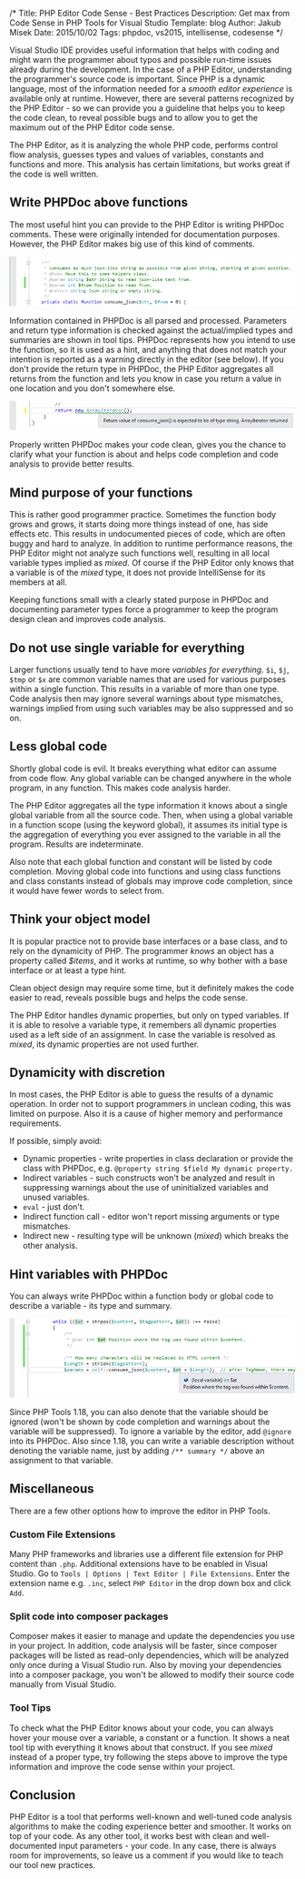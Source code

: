 /*
Title: PHP Editor Code Sense - Best Practices
Description: Get max from Code Sense in PHP Tools for Visual Studio
Template: blog
Author: Jakub Misek
Date: 2015/10/02
Tags: phpdoc, vs2015, intellisense, codesense
*/

Visual Studio IDE provides useful information that helps with coding and might warn the programmer about typos and possible run-time issues already during the development. In the case of a PHP Editor, understanding the programmer's source code is important. Since PHP is a dynamic language, most of the information needed for a *smooth editor experience* is available only at runtime. However, there are several patterns recognized by the PHP Editor - so we can provide you a guideline that helps you to keep the code clean, to reveal possible bugs and to allow you to get the maximum out of the PHP Editor code sense. 

The PHP Editor, as it is analyzing the whole PHP code, performs control flow analysis, guesses types and values of variables, constants and functions and more. This analysis has certain limitations, but works great if the code is well written.

## Write PHPDoc above functions

The most useful hint you can provide to the PHP Editor is writing PHPDoc comments. These were originally intended for documentation purposes. However, the PHP Editor makes big use of this kind of comments.

![PHPDoc comments above function](img/phpdoc.png)

Information contained in PHPDoc is all parsed and processed. Parameters and return type information is checked against the actual/implied types and summaries are shown in tool tips. PHPDoc represents how you intend to use the function, so it is used as a hint, and anything that does not match your intention is reported as a warning directly in the editor (see below). If you don't provide the return type in PHPDoc, the PHP Editor aggregates all returns from the function and lets you know in case you return a value in one location and you don't somewhere else.

![Return type mismatch](img/return-type-mismatch.png)

Properly written PHPDoc makes your code clean, gives you the chance to clarify what your function is about and helps code completion and code analysis to provide better results.

## Mind purpose of your functions

This is rather good programmer practice. Sometimes the function body grows and grows, it starts doing more things instead of one, has side effects etc. This results in undocumented pieces of code, which are often buggy and hard to analyze. In addition to runtime performance reasons, the PHP Editor might not analyze such functions well, resulting in all local variable types implied as *mixed*. Of course if the PHP Editor only knows that a variable is of the *mixed* type, it does not provide IntelliSense for its members at all.

Keeping functions small with a clearly stated purpose in PHPDoc and documenting parameter types force a programmer to keep the program design clean and improves code analysis.

## Do not use single variable for everything

Larger functions usually tend to have more *variables for everything*. `$i`, `$j`, `$tmp` or `$x` are common variable names that are used for various purposes within a single function. This results in a variable of more than one type. Code analysis then may ignore several warnings about type mismatches, warnings implied from using such variables may be also suppressed and so on.

## Less global code

Shortly global code is evil. It breaks everything what editor can assume from code flow. Any global variable can be changed anywhere in the whole program, in any function. This makes code analysis harder.

The PHP Editor aggregates all the type information it knows about a single global variable from all the source code. Then, when using a global variable in a function scope (using the keyword global), it assumes its initial type is the aggregation of everything you ever assigned to the variable in all the program. Results are indeterminate.

Also note that each global function and constant will be listed by code completion. Moving global code into functions and using class functions and class constants instead of globals may improve code completion, since it would have fewer words to select from.

## Think your object model

It is popular practice not to provide base interfaces or a base class, and to rely on the dynamicity of PHP. The programmer *knows* an object has a property called *$items*, and it works at runtime, so why bother with a base interface or at least a type hint.

Clean object design may require some time, but it definitely makes the code easier to read, reveals possible bugs and helps the code sense.

The PHP Editor handles dynamic properties, but only on typed variables. If it is able to resolve a variable type, it remembers all dynamic properties used as a left side of an assignment. In case the variable is resolved as *mixed*, its dynamic properties are not used further.

## Dynamicity with discretion

In most cases, the PHP Editor is able to guess the results of a dynamic operation. In order not to support programmers in unclean coding, this was limited on purpose. Also it is a cause of higher memory and performance requirements.

If possible, simply avoid:
- Dynamic properties - write properties in class declaration or provide the class with PHPDoc, e.g. `@property string $field My dynamic property.`
- Indirect variables - such constructs won't be analyzed and result in suppressing warnings about the use of uninitialized variables and unused variables.
- `eval` - just don't.
- Indirect function call - editor won't report missing arguments or type mismatches.
- Indirect new - resulting type will be unknown (*mixed*) which breaks the other analysis.

## Hint variables with PHPDoc

You can always write PHPDoc within a function body or global code to describe a variable - its type and summary.

![PHPDoc for local variables](img/phpdoc-locals.png)

Since PHP Tools 1.18, you can also denote that the variable should be ignored (won't be shown by code completion and warnings about the variable will be suppressed). To ignore a variable by the editor, add `@ignore` into its PHPDoc.
Also since 1.18, you can write a variable description without denoting the variable name, just by adding `/** summary */` above an assignment to that variable.

## Miscellaneous

There are a few other options how to improve the editor in PHP Tools.

### Custom File Extensions

Many PHP frameworks and libraries use a different file extension for PHP content than `.php`. Additional extensions have to be enabled in Visual Studio. Go to `Tools | Options | Text Editor | File Extensions`. Enter the extension name e.g. `.inc`, select `PHP Editor` in the drop down box and click `Add`.

### Split code into composer packages

Composer makes it easier to manage and update the dependencies you use in your project. In addition, code analysis will be faster, since composer packages will be listed as read-only dependencies, which will be analyzed only once during a Visual Studio run. Also by moving your dependencies into a composer package, you won't be allowed to modify their source code manually from Visual Studio.

### Tool Tips

To check what the PHP Editor knows about your code, you can always hover your mouse over a variable, a constant or a function. It shows a neat tool tip with everything it knows about that construct. If you see *mixed* instead of a proper type, try following the steps above to improve the type information and improve the code sense within your project.

## Conclusion

PHP Editor is a tool that performs well-known and well-tuned code analysis algorithms to make the coding experience better and smoother. It works on top of your code. As any other tool, it works best with clean and well-documented input parameters - your code. In any case, there is always room for improvements, so leave us a comment if you would like to teach our tool new practices.